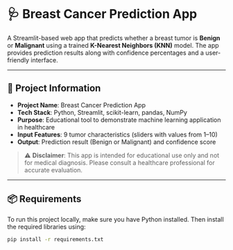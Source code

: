 # 🩺 Breast Cancer Prediction App

A Streamlit-based web app that predicts whether a breast tumor is **Benign** or **Malignant** using a trained **K-Nearest Neighbors (KNN)** model. The app provides prediction results along with confidence percentages and a user-friendly interface.

---

## 📁 Project Information

- **Project Name**: Breast Cancer Prediction App  
- **Tech Stack**: Python, Streamlit, scikit-learn, pandas, NumPy  
- **Purpose**: Educational tool to demonstrate machine learning application in healthcare  
- **Input Features**: 9 tumor characteristics (sliders with values from 1–10)  
- **Output**: Prediction result (Benign or Malignant) and confidence score  

> ⚠️ **Disclaimer**: This app is intended for educational use only and not for medical diagnosis. Please consult a healthcare professional for accurate evaluation.

---

## 📦 Requirements

To run this project locally, make sure you have Python installed. Then install the required libraries using:

```bash
pip install -r requirements.txt
